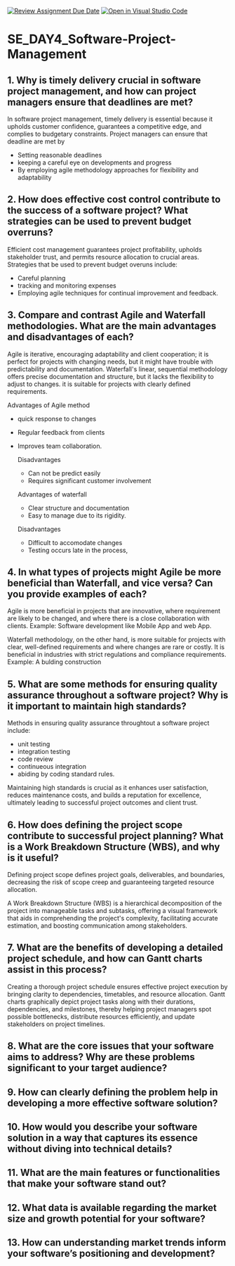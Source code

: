 [![Review Assignment Due Date](https://classroom.github.com/assets/deadline-readme-button-22041afd0340ce965d47ae6ef1cefeee28c7c493a6346c4f15d667ab976d596c.svg)](https://classroom.github.com/a/9pw6JKcu)
[![Open in Visual Studio Code](https://classroom.github.com/assets/open-in-vscode-2e0aaae1b6195c2367325f4f02e2d04e9abb55f0b24a779b69b11b9e10269abc.svg)](https://classroom.github.com/online_ide?assignment_repo_id=18441804&assignment_repo_type=AssignmentRepo)
# SE_DAY4_Software-Project-Management
## 1. Why is timely delivery crucial in software project management, and how can project managers ensure that deadlines are met?

In software project management, timely delivery is essential because it upholds customer confidence, guarantees a competitive edge, and complies to budgetary constraints. 
Project managers can ensure that deadline are met by
- Setting reasonable deadlines
- keeping a careful eye on developments and progress
- By employing agile methodology approaches for flexibility and adaptability


## 2. How does effective cost control contribute to the success of a software project? What strategies can be used to prevent budget overruns?

Efficient cost management guarantees project profitability, upholds stakeholder trust, and permits resource allocation to crucial areas. 
Strategies that be used to prevent budget overuns include:
- Careful planning
- tracking and monitoring expenses
- Employing agile techniques for continual improvement and feedback.

## 3. Compare and contrast Agile and Waterfall methodologies. What are the main advantages and disadvantages of each?

Agile is iterative, encouraging adaptability and client cooperation; it is perfect for projects with changing needs, but it might have trouble with predictability and documentation. Waterfall's linear, sequential methodology offers precise documentation and structure, but it lacks the flexibility to adjust to changes. it is suitable for projects with clearly defined requirements.

Advantages of Agile method
- quick response to changes
- Regular feedback from clients
- Improves team collaboration.

  Disadvantages
  - Can not be predict easily
  - Requires significant customer involvement


  Advantages of waterfall
  - Clear structure and documentation
  - Easy to manage due to its rigidity.
 
  Disadvantages
    - Difficult to accomodate changes
    - Testing occurs late in the process,

## 4. In what types of projects might Agile be more beneficial than Waterfall, and vice versa? Can you provide examples of each?

Agile is more beneficial in projects that are innovative, where requirement are likely to be changed, and where there is a close collaboration with clients.
Example: Software development like Mobile App and web App.

Waterfall methodology, on the other hand, is more suitable for projects with clear, well-defined requirements and where changes are rare or costly. It is beneficial in industries with strict regulations and compliance requirements.
Example: A bulding construction

## 5. What are some methods for ensuring quality assurance throughout a software project? Why is it important to maintain high standards?
Methods in ensuring quality assurance throughtout a software project include:
- unit testing
- integration testing
- code review
- continueous integration
- abiding by coding standard rules.

Maintaining high standards is crucial as it enhances user satisfaction, reduces maintenance costs, and builds a reputation for excellence, ultimately leading to successful project outcomes and client trust.

## 6. How does defining the project scope contribute to successful project planning? What is a Work Breakdown Structure (WBS), and why is it useful?

Defining project scope defines project goals, deliverables, and boundaries, decreasing the risk of scope creep and guaranteeing targeted resource allocation.

A Work Breakdown Structure (WBS) is a hierarchical decomposition of the project into manageable tasks and subtasks, offering a visual framework that aids in comprehending the project's complexity, facilitating accurate estimation, and boosting communication among stakeholders.

## 7. What are the benefits of developing a detailed project schedule, and how can Gantt charts assist in this process?

Creating a thorough project schedule ensures effective project execution by bringing clarity to dependencies, timetables, and resource allocation. 
Gantt charts graphically depict project tasks along with their durations, dependencies, and milestones, thereby helping project managers spot possible bottlenecks, distribute resources efficiently, and update stakeholders on project timelines. 

## 8. What are the core issues that your software aims to address? Why are these problems significant to your target audience?



## 9. How can clearly defining the problem help in developing a more effective software solution?
## 10. How would you describe your software solution in a way that captures its essence without diving into technical details?
## 11. What are the main features or functionalities that make your software stand out?
## 12. What data is available regarding the market size and growth potential for your software?
## 13. How can understanding market trends inform your software’s positioning and development?
